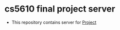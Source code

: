 # cs5610 final project server

* This repository contains server for [Project](https://github.com/Saptaparna10/cs5610-final-project-frontend)
